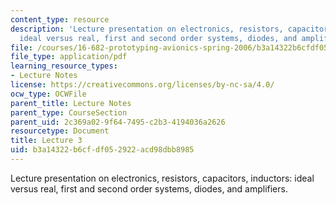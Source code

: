 ```yaml
---
content_type: resource
description: 'Lecture presentation on electronics, resistors, capacitors, inductors:
  ideal versus real, first and second order systems, diodes, and amplifiers.'
file: /courses/16-682-prototyping-avionics-spring-2006/b3a14322b6cfdf052922acd98dbb8985_lect3.pdf
file_type: application/pdf
learning_resource_types:
- Lecture Notes
license: https://creativecommons.org/licenses/by-nc-sa/4.0/
ocw_type: OCWFile
parent_title: Lecture Notes
parent_type: CourseSection
parent_uid: 2c369a02-9f64-7495-c2b3-4194036a2626
resourcetype: Document
title: Lecture 3
uid: b3a14322-b6cf-df05-2922-acd98dbb8985
---
```

Lecture presentation on electronics, resistors, capacitors, inductors: ideal versus real, first and second order systems, diodes, and amplifiers.